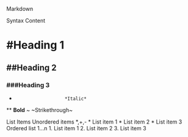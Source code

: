 Markdown 


Syntax			Content		
#						#Heading 1
##					##Heading 2
###					###Heading 3
*						*Italic*
**					**Bold**
~						~Strikethrough~ 


List Items
Unordered items			*,+,-				* List item 1
																* List item 2
																* List item 3
Ordered list				1...n				1. List item 1
																2. List item 2
																3. List item 3
																 

